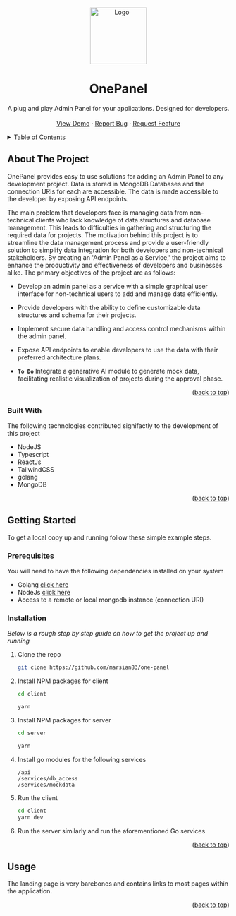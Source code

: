 <a name="readme-top"></a>

<br />
<div align="center">
 <a href="https://github.com/marsian83/one-panel">
    <img src="https://onepanel.okeanos.solutions/logo.png" alt="Logo" width="128" height="128" />
  </a>

  <h1 align="center">OnePanel</h1>

  <p align="center">
  A plug and play Admin Panel for your applications. Designed for developers.
    <br />
    <!-- <a href="https://github.com/othneildrew/Best-README-Template"><strong>Explore the docs »</strong></a> -->
    <!-- <br /> -->
    <br />
    <a href="https://one-panel.okeanos.solutions">View Demo</a>
    ·
    <a href="https://github.com/marsian83/one-panel/issues">Report Bug</a>
    ·
    <a href="https://github.com/marsian83/one-panel/issues">Request Feature</a>
  </p>
</div>

<!-- TABLE OF CONTENTS -->
<details>
  <summary>Table of Contents</summary>
  <ol>
    <li>
      <a href="#about-the-project">About The Project</a>
      <ul>
        <li><a href="#built-with">Built With</a></li>
      </ul>
    </li>
    <li>
      <a href="#getting-started">Getting Started</a>
      <ul>
        <li><a href="#prerequisites">Prerequisites</a></li>
        <li><a href="#installation">Installation</a></li>
      </ul>
    </li>
    <li><a href="#usage">Usage</a></li>
  </ol>
</details>

<!-- ABOUT THE PROJECT -->

## About The Project

OnePanel provides easy to use solutions for adding an Admin Panel to any development project. Data is stored in MongoDB Databases and the connection URIs for each are accessible. The data is made accessible to the developer by exposing API endpoints.

The main problem that developers face is managing data from non-technical clients who lack knowledge of data structures and database management. This leads to difficulties in gathering and structuring the required data for projects. The motivation behind this project is to streamline the data management process and provide a user-friendly solution to simplify data integration for both developers and non-technical stakeholders. By creating an 'Admin Panel as a Service,' the project aims to enhance the productivity and effectiveness of developers and businesses alike.
The primary objectives of the project are as follows:

- Develop an admin panel as a service with a simple graphical user interface for non-technical users to add and manage data efficiently.

- Provide developers with the ability to define customizable data structures and schema for their projects.

- Implement secure data handling and access control mechanisms within the admin panel.

- Expose API endpoints to enable developers to use the data with their preferred architecture plans.

- **`To Do`** Integrate a generative AI module to generate mock data, facilitating realistic visualization of projects during the approval phase.

<p align="right">(<a href="#readme-top">back to top</a>)</p>

### Built With

The following technologies contributed signifactly to the development of this project

- NodeJS
- Typescript
- ReactJs
- TailwindCSS
- golang
- MongoDB

<p align="right">(<a href="#readme-top">back to top</a>)</p>

<!-- GETTING STARTED -->

## Getting Started

To get a local copy up and running follow these simple example steps.

### Prerequisites

You will need to have the following dependencies installed on your system

- Golang [click here](https://go.dev/doc/install)
- NodeJs [click here](https://nodejs.org/en/download/releases)
- Access to a remote or local mongodb instance (connection URI)

### Installation

_Below is a rough step by step guide on how to get the project up and running_

1. Clone the repo
   ```sh
   git clone https://github.com/marsian83/one-panel
   ```
2. Install NPM packages for client

   ```sh
   cd client

   yarn
   ```

3. Install NPM packages for server

   ```sh
   cd server

   yarn
   ```

4. Install go modules for the following services
   ```
   /api
   /services/db_access
   /services/mockdata
   ```
5. Run the client
   ```sh
   cd client
   yarn dev
   ```
6. Run the server similarly and run the aforementioned Go services

<p align="right">(<a href="#readme-top">back to top</a>)</p>

## Usage

The landing page is very barebones and contains links to most pages within the application.

<p align="right">(<a href="#readme-top">back to top</a>)</p>

